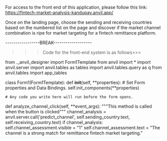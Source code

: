 For access to the front end of this application, please follow this link: https://fintech-market-analysis-kandupay.anvil.app/

Once on the landing page, choose the sending and receiving countries based on the numbered list on the page and discover if the market channel combination is ripe for market targeting for a fintech remittance platform.

-----------------BREAK-------------------

>>>Code for the front-end system is as follows>>>

from ._anvil_designer import Form1Template
from anvil import *
import anvil.server
import anvil.tables as tables
import anvil.tables.query as q
from anvil.tables import app_tables


class Form1(Form1Template):
  def __init__(self, **properties):
    # Set Form properties and Data Bindings.
    self.init_components(**properties)    

    # Any code you write here will run before the form opens.
  
  def analyze_channel_click(self, **event_args):
    """This method is called when the button is clicked"""
    channel_analysis = anvil.server.call('predict_channel',
                                       self.sending_country.text,
                                       self.receiving_country.text)
    if channel_analysis:
      self.channel_assessment.visible = "1"
      self.channel_assessment.text = "The channel is a strong match for remittance fintech market targeting."
    
    
